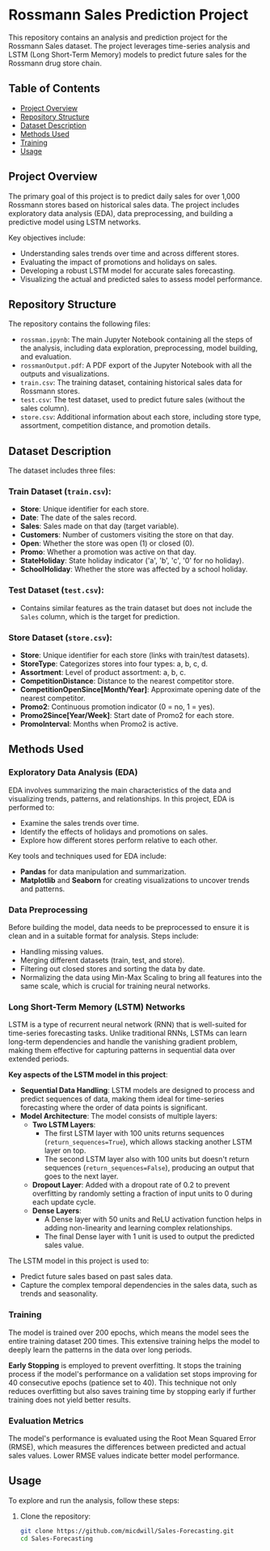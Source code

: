 # Rossmann Sales Prediction Project

This repository contains an analysis and prediction project for the Rossmann Sales dataset. The project leverages time-series analysis and LSTM (Long Short-Term Memory) models to predict future sales for the Rossmann drug store chain.

## Table of Contents

- [Project Overview](#project-overview)
- [Repository Structure](#repository-structure)
- [Dataset Description](#dataset-description)
- [Methods Used](#methods-used)
- [Training](#Training)
- [Usage](#usage)

## Project Overview

The primary goal of this project is to predict daily sales for over 1,000 Rossmann stores based on historical sales data. The project includes exploratory data analysis (EDA), data preprocessing, and building a predictive model using LSTM networks. 

Key objectives include:
- Understanding sales trends over time and across different stores.
- Evaluating the impact of promotions and holidays on sales.
- Developing a robust LSTM model for accurate sales forecasting.
- Visualizing the actual and predicted sales to assess model performance.

## Repository Structure

The repository contains the following files:

- `rossman.ipynb`: The main Jupyter Notebook containing all the steps of the analysis, including data exploration, preprocessing, model building, and evaluation.
- `rossmanOutput.pdf`: A PDF export of the Jupyter Notebook with all the outputs and visualizations.
- `train.csv`: The training dataset, containing historical sales data for Rossmann stores.
- `test.csv`: The test dataset, used to predict future sales (without the sales column).
- `store.csv`: Additional information about each store, including store type, assortment, competition distance, and promotion details.

## Dataset Description

The dataset includes three files:

### Train Dataset (`train.csv`):
- **Store**: Unique identifier for each store.
- **Date**: The date of the sales record.
- **Sales**: Sales made on that day (target variable).
- **Customers**: Number of customers visiting the store on that day.
- **Open**: Whether the store was open (1) or closed (0).
- **Promo**: Whether a promotion was active on that day.
- **StateHoliday**: State holiday indicator ('a', 'b', 'c', '0' for no holiday).
- **SchoolHoliday**: Whether the store was affected by a school holiday.

### Test Dataset (`test.csv`):
- Contains similar features as the train dataset but does not include the `Sales` column, which is the target for prediction.

### Store Dataset (`store.csv`):
- **Store**: Unique identifier for each store (links with train/test datasets).
- **StoreType**: Categorizes stores into four types: a, b, c, d.
- **Assortment**: Level of product assortment: a, b, c.
- **CompetitionDistance**: Distance to the nearest competitor store.
- **CompetitionOpenSince[Month/Year]**: Approximate opening date of the nearest competitor.
- **Promo2**: Continuous promotion indicator (0 = no, 1 = yes).
- **Promo2Since[Year/Week]**: Start date of Promo2 for each store.
- **PromoInterval**: Months when Promo2 is active.

## Methods Used

### Exploratory Data Analysis (EDA)

EDA involves summarizing the main characteristics of the data and visualizing trends, patterns, and relationships. In this project, EDA is performed to:
- Examine the sales trends over time.
- Identify the effects of holidays and promotions on sales.
- Explore how different stores perform relative to each other.

Key tools and techniques used for EDA include:
- **Pandas** for data manipulation and summarization.
- **Matplotlib** and **Seaborn** for creating visualizations to uncover trends and patterns.

### Data Preprocessing

Before building the model, data needs to be preprocessed to ensure it is clean and in a suitable format for analysis. Steps include:
- Handling missing values.
- Merging different datasets (train, test, and store).
- Filtering out closed stores and sorting the data by date.
- Normalizing the data using Min-Max Scaling to bring all features into the same scale, which is crucial for training neural networks.

### Long Short-Term Memory (LSTM) Networks

LSTM is a type of recurrent neural network (RNN) that is well-suited for time-series forecasting tasks. Unlike traditional RNNs, LSTMs can learn long-term dependencies and handle the vanishing gradient problem, making them effective for capturing patterns in sequential data over extended periods.

**Key aspects of the LSTM model in this project**:
- **Sequential Data Handling**: LSTM models are designed to process and predict sequences of data, making them ideal for time-series forecasting where the order of data points is significant.
- **Model Architecture**: The model consists of multiple layers:
  - **Two LSTM Layers**: 
    - The first LSTM layer with 100 units returns sequences (`return_sequences=True`), which allows stacking another LSTM layer on top.
    - The second LSTM layer also with 100 units but doesn't return sequences (`return_sequences=False`), producing an output that goes to the next layer.
  - **Dropout Layer**: Added with a dropout rate of 0.2 to prevent overfitting by randomly setting a fraction of input units to 0 during each update cycle.
  - **Dense Layers**: 
    - A Dense layer with 50 units and ReLU activation function helps in adding non-linearity and learning complex relationships.
    - The final Dense layer with 1 unit is used to output the predicted sales value.

The LSTM model in this project is used to:
- Predict future sales based on past sales data.
- Capture the complex temporal dependencies in the sales data, such as trends and seasonality.

### Training

The model is trained over 200 epochs, which means the model sees the entire training dataset 200 times. This extensive training helps the model to deeply learn the patterns in the data over long periods.

**Early Stopping** is employed to prevent overfitting. It stops the training process if the model's performance on a validation set stops improving for 40 consecutive epochs (patience set to 40). This technique not only reduces overfitting but also saves training time by stopping early if further training does not yield better results.


### Evaluation Metrics

The model's performance is evaluated using the Root Mean Squared Error (RMSE), which measures the differences between predicted and actual sales values. Lower RMSE values indicate better model performance. 

## Usage

To explore and run the analysis, follow these steps:

1. Clone the repository:
   ```bash
   git clone https://github.com/micdwill/Sales-Forecasting.git
   cd Sales-Forecasting

